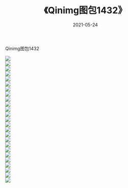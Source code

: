 ﻿---
layout: post
title:  《Qinimg图包1432》
date:   2021-05-24
img: http://imgx.orgx.ga/Qinimg图包/Qinimg图包1432/000.jpg
categories: [美女, 清纯, 唯美]
---

Qinimg图包1432

 ![](http://imgx.orgx.ga/Qinimg图包/Qinimg图包1432/001.jpg) <br>![](http://imgx.orgx.ga/Qinimg图包/Qinimg图包1432/002.jpg) <br>![](http://imgx.orgx.ga/Qinimg图包/Qinimg图包1432/003.jpg) <br>![](http://imgx.orgx.ga/Qinimg图包/Qinimg图包1432/004.jpg) <br>![](http://imgx.orgx.ga/Qinimg图包/Qinimg图包1432/005.jpg) <br>![](http://imgx.orgx.ga/Qinimg图包/Qinimg图包1432/006.jpg) <br>![](http://imgx.orgx.ga/Qinimg图包/Qinimg图包1432/007.jpg) <br>![](http://imgx.orgx.ga/Qinimg图包/Qinimg图包1432/008.jpg) <br>![](http://imgx.orgx.ga/Qinimg图包/Qinimg图包1432/009.jpg) <br>![](http://imgx.orgx.ga/Qinimg图包/Qinimg图包1432/010.jpg) <br>![](http://imgx.orgx.ga/Qinimg图包/Qinimg图包1432/011.jpg) <br>![](http://imgx.orgx.ga/Qinimg图包/Qinimg图包1432/012.jpg) <br>![](http://imgx.orgx.ga/Qinimg图包/Qinimg图包1432/013.jpg) <br>![](http://imgx.orgx.ga/Qinimg图包/Qinimg图包1432/014.jpg) <br>![](http://imgx.orgx.ga/Qinimg图包/Qinimg图包1432/015.jpg) <br>![](http://imgx.orgx.ga/Qinimg图包/Qinimg图包1432/016.jpg) <br>![](http://imgx.orgx.ga/Qinimg图包/Qinimg图包1432/017.jpg) <br>![](http://imgx.orgx.ga/Qinimg图包/Qinimg图包1432/018.jpg) <br>![](http://imgx.orgx.ga/Qinimg图包/Qinimg图包1432/019.jpg) <br>![](http://imgx.orgx.ga/Qinimg图包/Qinimg图包1432/020.jpg) <br>![](http://imgx.orgx.ga/Qinimg图包/Qinimg图包1432/021.jpg) <br>![](http://imgx.orgx.ga/Qinimg图包/Qinimg图包1432/022.jpg) <br>![](http://imgx.orgx.ga/Qinimg图包/Qinimg图包1432/023.jpg) <br>![](http://imgx.orgx.ga/Qinimg图包/Qinimg图包1432/024.jpg) <br>![](http://imgx.orgx.ga/Qinimg图包/Qinimg图包1432/025.jpg) <br>